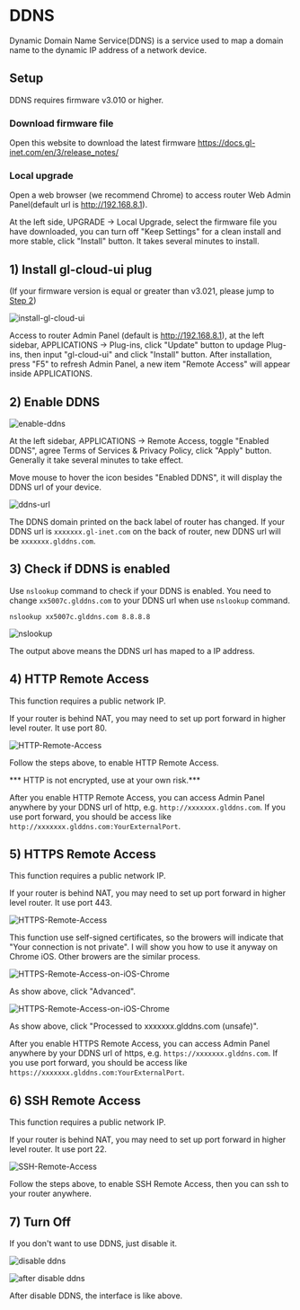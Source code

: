 # DDNS

Dynamic Domain Name Service(DDNS) is a service used to map a domain name to the dynamic IP address of a network device.

## Setup

DDNS requires firmware v3.010 or higher. 

### Download firmware file

Open this website to download the latest firmware <a href="https://docs.gl-inet.com/en/3/release_notes/" target="_blank">https://docs.gl-inet.com/en/3/release_notes/</a>

### Local upgrade

Open a web browser (we recommend Chrome) to access router Web Admin Panel(default url is <a href="http://192.168.8.1" target="_blank">http://192.168.8.1</a>).

At the left side, UPGRADE -> Local Upgrade, select the firmware file you have downloaded, you can turn off "Keep Settings" for a clean install and more stable, click "Install" button. It takes several minutes to install.

## 1) Install gl-cloud-ui plug

(If your firmware version is equal or greater than v3.021, please jump to <a href="#2-enable-ddns">Step 2</a>)

![install-gl-cloud-ui](https://static.gl-inet.com/docs/en/3/app/ddns/install-gl-cloud-ui.png)

Access to router Admin Panel (default is <a href="http://192.168.8.1" target="_blank">http://192.168.8.1</a>), at the left sidebar, APPLICATIONS -> Plug-ins,
click "Update" button to updage Plug-ins, then input "gl-cloud-ui" and click "Install" button. After installation, press "F5" to refresh Admin Panel, a new item "Remote Access" will appear inside APPLICATIONS.

## 2) Enable DDNS 

![enable-ddns](https://static.gl-inet.com/docs/en/3/app/ddns/enable-ddns.png)

At the left sidebar, APPLICATIONS -> Remote Access, toggle "Enabled DDNS", agree Terms of Services & Privacy Policy, click "Apply" button.
Generally it take several minutes to take effect.

Move mouse to hover the icon besides "Enabled DDNS", it will display the DDNS url of your device.

![ddns-url](https://static.gl-inet.com/docs/en/3/app/ddns/ddns-url.png)

The DDNS domain printed on the back label of router has changed. If your DDNS url is `xxxxxxx.gl-inet.com` on the back of router, new DDNS url will be `xxxxxxx.glddns.com`. 

## 3) Check if DDNS is enabled

Use `nslookup` command to check if your DDNS is enabled. You need to change `xx5007c.glddns.com` to your DDNS url when use `nslookup` command.

`nslookup xx5007c.glddns.com 8.8.8.8`

![nslookup](https://static.gl-inet.com/docs/en/3/app/ddns/nslookup.png)

The output above means the DDNS url has maped to a IP address.

## 4) HTTP Remote Access

This function requires a public network IP.

If your router is behind NAT, you may need to set up port forward in higher level router. It use port 80.

![HTTP-Remote-Access](https://static.gl-inet.com/docs/en/3/app/ddns/HTTP-Remote-Access.png)

Follow the steps above, to enable HTTP Remote Access. 

*** HTTP is not encrypted, use at your own risk.***

After you enable HTTP Remote Access, you can access Admin Panel anywhere by your DDNS url of http, e.g. `http://xxxxxxx.glddns.com`. If you use port forward, you should be access like `http://xxxxxxx.glddns.com:YourExternalPort`.

## 5) HTTPS Remote Access

This function requires a public network IP.

If your router is behind NAT, you may need to set up port forward in higher level router. It use port 443.

![HTTPS-Remote-Access](https://static.gl-inet.com/docs/en/3/app/ddns/HTTPS-Remote-Access.png)

This function use self-signed certificates, so the browers will indicate that "Your connection is not private". I will show you how to use it anyway on Chrome iOS. Other browers are the similar process.

![HTTPS-Remote-Access-on-iOS-Chrome](https://static.gl-inet.com/docs/en/3/app/ddns/https-remote-access-ios-chrome-1.png)

As show above, click "Advanced".

![HTTPS-Remote-Access-on-iOS-Chrome](https://static.gl-inet.com/docs/en/3/app/ddns/https-remote-access-ios-chrome-2.png)

As show above, click "Processed to xxxxxxx.glddns.com (unsafe)".

After you enable HTTPS Remote Access, you can access Admin Panel anywhere by your DDNS url of https, e.g. `https://xxxxxxx.glddns.com`. If you use port forward, you should be access like `https://xxxxxxx.glddns.com:YourExternalPort`.

## 6) SSH Remote Access

This function requires a public network IP.

If your router is behind NAT, you may need to set up port forward in higher level router. It use port 22.

![SSH-Remote-Access](https://static.gl-inet.com/docs/en/3/app/ddns/SSH-Remote-Access.png)

Follow the steps above, to enable SSH Remote Access, then you can ssh to your router anywhere. 

## 7) Turn Off

If you don't want to use DDNS, just disable it.

![disable ddns](https://static.gl-inet.com/docs/en/3/app/ddns/disable-ddns.png)

![after disable ddns](https://static.gl-inet.com/docs/en/3/app/ddns/after-disable-ddns.png)

After disable DDNS, the interface is like above.
